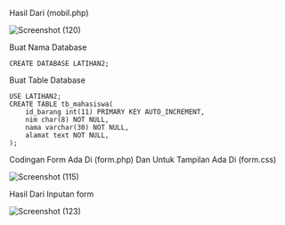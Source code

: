 Hasil Dari (mobil.php)

![Screenshot (120)](https://user-images.githubusercontent.com/92745982/232948451-1dbe0c5c-2bae-46c9-9c65-93303d5ee1a7.png)
 
 Buat Nama Database

````
CREATE DATABASE LATIHAN2;
````
Buat Table Database
````
USE LATIHAN2;
CREATE TABLE tb_mahasiswa(
    id_barang int(11) PRIMARY KEY AUTO_INCREMENT,
    nim char(8) NOT NULL,
    nama varchar(30) NOT NULL,
    alamat text NOT NULL,
);
````
 
 
 Codingan Form Ada Di (form.php) Dan Untuk Tampilan Ada Di (form.css)
 
![Screenshot (115)](https://user-images.githubusercontent.com/92745982/232948500-b373d652-cc2c-46b4-aa8b-3e7726e65b85.png)

Hasil Dari Inputan form

![Screenshot (123)](https://user-images.githubusercontent.com/92745982/232971817-2f8f0720-df52-4013-8892-23a32928e15e.png)
